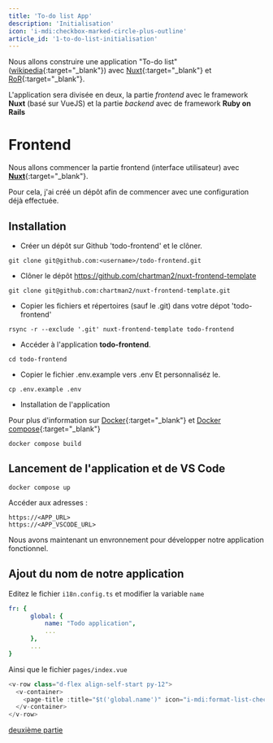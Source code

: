```yaml
---
title: 'To-do list App'
description: 'Initialisation'
icon: 'i-mdi:checkbox-marked-circle-plus-outline'
article_id: '1-to-do-list-initialisation'
---
```


Nous allons construire une application "To-do list" ([wikipedia](https://en.wikipedia.org/wiki/Wikipedia:To-do_list){:target="_blank"}) avec [Nuxt](https://nuxt.com/){:target="_blank"} et [RoR](https://rubyonrails.org/){:target="_blank"}.

L'application sera divisée en deux, la partie *frontend* avec le framework **Nuxt** (basé sur VueJS) et la partie *backend* avec de framework **Ruby on Rails** 

# Frontend 


Nous allons commencer la partie frontend (interface utilisateur) avec [**Nuxt**](/blog/article/1-nuxt-initialisation){:target="_blank"}.

Pour cela, j'ai créé un dépôt afin de commencer avec une configuration déjà effectuée.


## Installation

* Créer un dépôt sur Github 'todo-frontend' et le clôner.


```shell
git clone git@github.com:<username>/todo-frontend.git
```
 
* Clôner le dépôt https://github.com/chartman2/nuxt-frontend-template 

```shell
git clone git@github.com:chartman2/nuxt-frontend-template.git
```
* Copier les fichiers et répertoires (sauf le .git) dans votre dépot 'todo-frontend'

```shell
rsync -r --exclude '.git' nuxt-frontend-template todo-frontend
```

* Accéder à l'application **todo-frontend**.

```shell
cd todo-frontend
```

* Copier le fichier .env.example vers .env
Et personnaliséz le.


```shell
cp .env.example .env
```

* Installation de l'application

Pour plus d'information sur [Docker](/blog/article/1-docker-description){:target="_blank"}
et [Docker compose](/blog/article/2-docker-compose-description){:target="_blank"}


```shell
docker compose build 
```

## Lancement de l'application et de VS Code


```shell
docker compose up
```


Accéder aux adresses : 
```shell
https://<APP_URL>
https://<APP_VSCODE_URL>
```

Nous avons maintenant un envronnement pour développer notre application fonctionnel.

## Ajout du nom de notre application

Editez le fichier `i18n.config.ts` et modifier la variable `name`
```yml
fr: {
      global: {
          name: "Todo application",
          ...
      },
      ...
}
```

Ainsi que le fichier `pages/index.vue`
```ts
<v-row class="d-flex align-self-start py-12">
  <v-container>
    <page-title :title="$t('global.name')" icon="i-mdi:format-list-checks" />
  </v-container>
</v-row>
```

[deuxième partie](/blog/article/2-to-do-list-taches)
